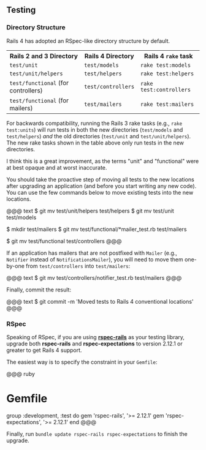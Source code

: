 ## <a id="testing"></a>Testing

### Directory Structure

Rails 4 has adopted an RSpec-like directory structure by default.

<table>
  <tr>
    <th>Rails 2 and 3 Directory</th>
    <th>Rails 4 Directory</th>
    <th>Rails 4 <code>rake</code> task</th>
  </tr>
  <tr>
    <td><code>test/unit</code></td>
    <td><code>test/models</code></td>
    <td><code>rake test:models</code></td>
  </tr>
  <tr>
    <td><code>test/unit/helpers</code></td>
    <td><code>test/helpers</code></td>
    <td><code>rake test:helpers</code></td>
  </tr>
  <tr>
    <td><code>test/functional</code> (for controllers)</td>
    <td><code>test/controllers</code></td>
    <td><code>rake test:controllers</code></td>
  </tr>
  <tr>
    <td><code>test/functional</code> (for mailers)</td>
    <td><code>test/mailers</code></td>
    <td><code>rake test:mailers</code></td>
  </tr>
</table>

For backwards compatibility, running the Rails 3 rake tasks (e.g., `rake
test:units`) will run tests in both the new directories (`test/models` and
`test/helpers`) *and* the old directories (`test/unit` and
`test/unit/helpers`). The new rake tasks shown in the table above only run
tests in the new directories.

I think this is a great improvement, as the terms "unit" and "functional" were
at best opaque and at worst inaccurate.

You should take the proactive step of moving all tests to the new locations
after upgrading an application (and before you start writing any new code). You
can use the few commands below to move existing tests into the new locations.

<!-- TODO: Try this! -->
@@@ text
$ git mv test/unit/helpers test/helpers
$ git mv test/unit test/models

$ mkdir test/mailers
$ git mv test/functional/*mailer_test.rb test/mailers

$ git mv test/functional test/controllers
@@@

If an application has mailers that are not postfixed with `Mailer` (e.g.,
`Notifier` instead of `NotificationsMailer`), you will need to move them
one-by-one from `test/controllers` into `test/mailers`:

@@@ text
$ git mv test/controllers/notifier_test.rb test/mailers
@@@

Finally, commit the result:

@@@ text
$ git commit -m 'Moved tests to Rails 4 conventional locations'
@@@

<!-- TODO: This is a good thing to automate with the rails4_upgrade gem? -->

### RSpec

Speaking of RSpec, if you are using
[**rspec-rails**](https://github.com/rspec/rspec-rails) as your testing
library, upgrade both **rspec-rails** and **rspec-expectations** to version
2.12.1 or greater to get Rails 4 support.

The easiest way is to specify the constraint in your `Gemfile`:

<!-- TODO: Release rspec-rails 2.12.1 -->
@@@ ruby
# Gemfile
group :development, :test do
  gem 'rspec-rails', '>= 2.12.1'
  gem 'rspec-expectations', '>= 2.12.1'
end
@@@

Finally, run `bundle update rspec-rails rspec-expectations` to finish the
upgrade.
